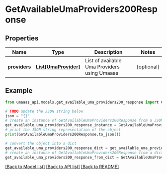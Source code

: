 # GetAvailableUmaProviders200Response


## Properties

Name | Type | Description | Notes
------------ | ------------- | ------------- | -------------
**providers** | [**List[UmaProvider]**](UmaProvider.md) | List of available Uma Providers using Umaaas | [optional] 

## Example

```python
from umaaas_api.models.get_available_uma_providers200_response import GetAvailableUmaProviders200Response

# TODO update the JSON string below
json = "{}"
# create an instance of GetAvailableUmaProviders200Response from a JSON string
get_available_uma_providers200_response_instance = GetAvailableUmaProviders200Response.from_json(json)
# print the JSON string representation of the object
print(GetAvailableUmaProviders200Response.to_json())

# convert the object into a dict
get_available_uma_providers200_response_dict = get_available_uma_providers200_response_instance.to_dict()
# create an instance of GetAvailableUmaProviders200Response from a dict
get_available_uma_providers200_response_from_dict = GetAvailableUmaProviders200Response.from_dict(get_available_uma_providers200_response_dict)
```
[[Back to Model list]](../README.md#documentation-for-models) [[Back to API list]](../README.md#documentation-for-api-endpoints) [[Back to README]](../README.md)


